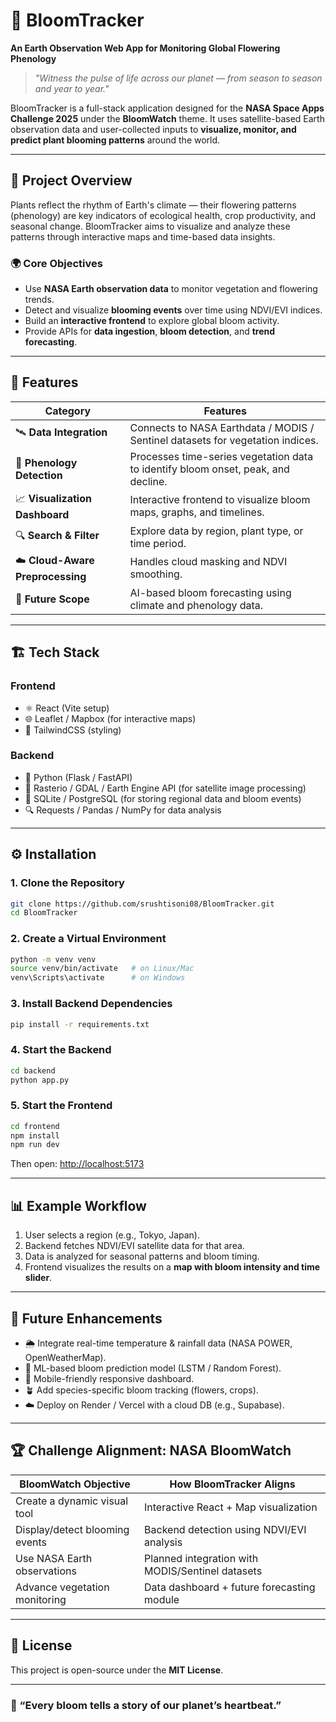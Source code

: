 # 🌸 BloomTracker
**An Earth Observation Web App for Monitoring Global Flowering Phenology**

> *"Witness the pulse of life across our planet — from season to season and year to year."*

BloomTracker is a full-stack application designed for the **NASA Space Apps Challenge 2025** under the **BloomWatch** theme. It uses satellite-based Earth observation data and user-collected inputs to **visualize, monitor, and predict plant blooming patterns** around the world.

---

## 🚀 Project Overview

Plants reflect the rhythm of Earth's climate — their flowering patterns (phenology) are key indicators of ecological health, crop productivity, and seasonal change. BloomTracker aims to visualize and analyze these patterns through interactive maps and time-based data insights.

### 🌍 Core Objectives
- Use **NASA Earth observation data** to monitor vegetation and flowering trends.
- Detect and visualize **blooming events** over time using NDVI/EVI indices.
- Build an **interactive frontend** to explore global bloom activity.
- Provide APIs for **data ingestion**, **bloom detection**, and **trend forecasting**.

---

## 🧠 Features

| Category | Features |
|-----------|-----------|
| 🛰️ **Data Integration** | Connects to NASA Earthdata / MODIS / Sentinel datasets for vegetation indices. |
| 🌿 **Phenology Detection** | Processes time-series vegetation data to identify bloom onset, peak, and decline. |
| 📈 **Visualization Dashboard** | Interactive frontend to visualize bloom maps, graphs, and timelines. |
| 🔍 **Search & Filter** | Explore data by region, plant type, or time period. |
| ☁️ **Cloud-Aware Preprocessing** | Handles cloud masking and NDVI smoothing. |
| 🔮 **Future Scope** | AI-based bloom forecasting using climate and phenology data. |

---

## 🏗️ Tech Stack

### **Frontend**
- ⚛️ React (Vite setup)
- 🌐 Leaflet / Mapbox (for interactive maps)
- 🎨 TailwindCSS (styling)

### **Backend**
- 🐍 Python (Flask / FastAPI)
- 🌱 Rasterio / GDAL / Earth Engine API (for satellite image processing)
- 💾 SQLite / PostgreSQL (for storing regional data and bloom events)
- 🔍 Requests / Pandas / NumPy for data analysis

---

## ⚙️ Installation

### 1. Clone the Repository
```bash
git clone https://github.com/srushtisoni08/BloomTracker.git
cd BloomTracker
```

### 2. Create a Virtual Environment
```bash
python -m venv venv
source venv/bin/activate   # on Linux/Mac
venv\Scripts\activate      # on Windows
```

### 3. Install Backend Dependencies
```bash
pip install -r requirements.txt
```

### 4. Start the Backend
```bash
cd backend
python app.py
```

### 5. Start the Frontend
```bash
cd frontend
npm install
npm run dev
```

Then open: [http://localhost:5173](http://localhost:5173)

---

## 📊 Example Workflow

1. User selects a region (e.g., Tokyo, Japan).
2. Backend fetches NDVI/EVI satellite data for that area.
3. Data is analyzed for seasonal patterns and bloom timing.
4. Frontend visualizes the results on a **map with bloom intensity and time slider**.

---

## 🔮 Future Enhancements

- 🌦️ Integrate real-time temperature & rainfall data (NASA POWER, OpenWeatherMap).
- 🧬 ML-based bloom prediction model (LSTM / Random Forest).
- 📱 Mobile-friendly responsive dashboard.
- 🪴 Add species-specific bloom tracking (flowers, crops).
- ☁️ Deploy on Render / Vercel with a cloud DB (e.g., Supabase).

---

## 🏆 Challenge Alignment: NASA BloomWatch

| BloomWatch Objective | How BloomTracker Aligns |
|----------------------|--------------------------|
| Create a dynamic visual tool | Interactive React + Map visualization |
| Display/detect blooming events | Backend detection using NDVI/EVI analysis |
| Use NASA Earth observations | Planned integration with MODIS/Sentinel datasets |
| Advance vegetation monitoring | Data dashboard + future forecasting module |

---

## 📜 License
This project is open-source under the **MIT License**.

---

### 🌸 “Every bloom tells a story of our planet’s heartbeat.”